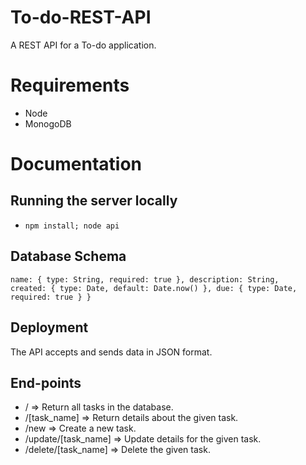 # To-do-REST-API
A REST API for a To-do application.

# Requirements
* Node
* MonogoDB

# Documentation

## Running the server locally

* <code>npm install; node api</code>

## Database Schema

<code>name: {
        type: String,
        required: true
    },
    description: String,
    created: {
        type: Date,
        default: Date.now()
    },
    due: {
        type: Date,
        required: true
    }
}</code>
## Deployment
The API accepts and sends data in JSON format.

## End-points
* / => Return all tasks in the database.
* /[task_name] => Return details about the given task.
* /new => Create a new task.
* /update/[task_name] => Update details for the given task.
* /delete/[task_name] => Delete the given task.
